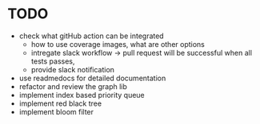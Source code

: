 # TODO

- check what gitHub action can be integrated
  - how to use coverage images, what are other options
  - intregate slack workflow -> pull request will be successful when all tests passes, 
  - provide slack notification
- use readmedocs for detailed documentation
- refactor and review the graph lib
- implement index based priority queue
- implement red black tree
- implement bloom filter

